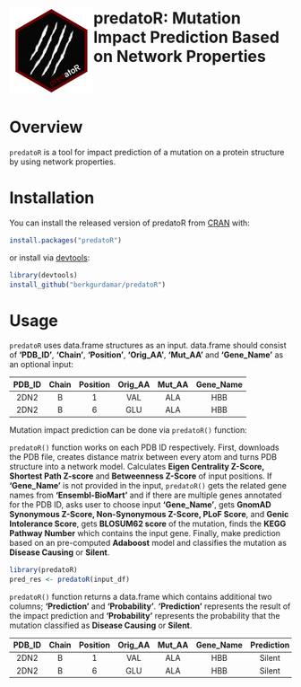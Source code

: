 
<!-- README.md is generated from README.Rmd. Please edit that file -->

# <img src="https://github.com/berkgurdamar/predatoR/blob/main/inst/extdata/predator_logo.png?raw=true" align="left" height=150/> predatoR: Mutation Impact Prediction Based on Network Properties

<!-- badges: start -->
<!-- badges: end -->

<br /> <br />

# Overview

`predatoR` is a tool for impact prediction of a mutation on a protein
structure by using network properties.

# Installation

You can install the released version of predatoR from
[CRAN](https://CRAN.R-project.org) with:

``` r
install.packages("predatoR")
```

or install via
[devtools](https://www.r-project.org/nosvn/pandoc/devtools.html):

``` r
library(devtools)
install_github("berkgurdamar/predatoR")
```

# Usage

`predatoR` uses data.frame structures as an input. data.frame should
consist of **‘PDB_ID’**, **‘Chain’**, **‘Position’**, **‘Orig_AA’**,
**‘Mut_AA’** and **‘Gene_Name’** as an optional input:

| PDB_ID | Chain | Position | Orig_AA | Mut_AA | Gene_Name |
|:------:|:-----:|:--------:|:-------:|:------:|:---------:|
|  2DN2  |   B   |    1     |   VAL   |  ALA   |    HBB    |
|  2DN2  |   B   |    6     |   GLU   |  ALA   |    HBB    |

Mutation impact prediction can be done via `predatoR()` function:

`predatoR()` function works on each PDB ID respectively. First,
downloads the PDB file, creates distance matrix between every atom and
turns PDB structure into a network model. Calculates **Eigen Centrality
Z-Score, Shortest Path Z-score** and **Betweenness Z-Score** of input
positions. If **‘Gene_Name’** is not provided in the input, `predatoR()`
gets the related gene names from **‘Ensembl-BioMart’** and if there are
multiple genes annotated for the PDB ID, asks user to choose input
**‘Gene_Name’**, gets **GnomAD Synonymous Z-Score, Non-Synonymous
Z-Score, PLoF Score**, and **Genic Intolerance Score**, gets **BLOSUM62
score** of the mutation, finds the **KEGG Pathway Number** which
contains the input gene. Finally, make prediction based on an
pre-computed **Adaboost** model and classifies the mutation as **Disease
Causing** or **Silent**.

``` r
library(predatoR)
pred_res <- predatoR(input_df)
```

`predatoR()` function returns a data.frame which contains additional two
columns; **‘Prediction’** and **‘Probability’**. **‘Prediction’**
represents the result of the impact prediction and **‘Probability’**
represents the probability that the mutation classified as **Disease
Causing** or **Silent**.

| PDB_ID | Chain | Position | Orig_AA | Mut_AA | Gene_Name | Prediction | Probability |
|:------:|:-----:|:--------:|:-------:|:------:|:---------:|:----------:|:-----------:|
|  2DN2  |   B   |    1     |   VAL   |  ALA   |    HBB    |   Silent   |  0.6205009  |
|  2DN2  |   B   |    6     |   GLU   |  ALA   |    HBB    |   Silent   |  0.6286857  |
